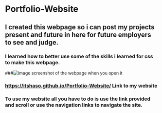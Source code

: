 # Portfolio-Website

## I created this webpage so i can post my projects present and future in here for future employers to see and judge.

### I learned how to better use some of the skills i learned for css to make this webpage.

###![image](https://user-images.githubusercontent.com/117330115/205584698-7b1206b3-ab1d-43ff-9c37-0ffcd38a3ed9.png) screenshot of the webpage when you open it

### https://itshaso.github.io/Portfolio-Website/ Link to my website

### To use my website all you have to do is use the link provided and scroll or use the navigation links to navigate the site.
